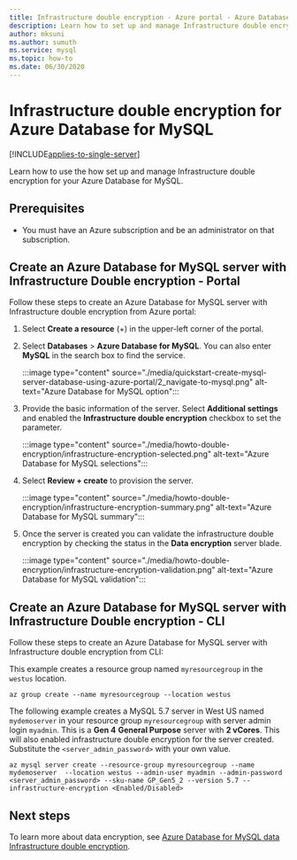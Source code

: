 ```yaml
---
title: Infrastructure double encryption - Azure portal - Azure Database for MySQL
description: Learn how to set up and manage Infrastructure double encryption for your Azure Database for MySQL.
author: mksuni
ms.author: sumuth
ms.service: mysql
ms.topic: how-to
ms.date: 06/30/2020
---
```


# Infrastructure double encryption for Azure Database for MySQL

[!INCLUDE[applies-to-single-server](includes/applies-to-single-server.md)]

Learn how to use the how set up and manage Infrastructure double encryption for your Azure Database for MySQL.

## Prerequisites

* You must have an Azure subscription and be an administrator on that subscription.

## Create an Azure Database for MySQL server with Infrastructure Double encryption - Portal

Follow these steps to create an Azure Database for MySQL server with Infrastructure double encryption from Azure portal:

1. Select **Create a resource** (+) in the upper-left corner of the  portal.

2. Select **Databases** > **Azure Database for MySQL**. You can also enter **MySQL** in the search box to find the service.

   :::image type="content" source="./media/quickstart-create-mysql-server-database-using-azure-portal/2_navigate-to-mysql.png" alt-text="Azure Database for MySQL option":::

3. Provide the basic information of the server. Select **Additional settings** and enabled the **Infrastructure double encryption** checkbox to set the parameter.

    :::image type="content" source="./media/howto-double-encryption/infrastructure-encryption-selected.png" alt-text="Azure Database for MySQL selections":::

4. Select **Review + create** to provision the server.

    :::image type="content" source="./media/howto-double-encryption/infrastructure-encryption-summary.png" alt-text="Azure Database for MySQL summary":::

5. Once the server is created you can validate the infrastructure double encryption by checking the status in the **Data encryption** server blade.

    :::image type="content" source="./media/howto-double-encryption/infrastructure-encryption-validation.png" alt-text="Azure Database for MySQL validation":::

## Create an Azure Database for MySQL server with Infrastructure Double encryption - CLI

Follow these steps to create an Azure Database for MySQL server with Infrastructure double encryption from CLI:

This example creates a resource group named `myresourcegroup` in the `westus` location.

```azurecli-interactive
az group create --name myresourcegroup --location westus
```
The following example creates a MySQL 5.7 server in West US named `mydemoserver` in your resource group `myresourcegroup` with server admin login `myadmin`. This is a **Gen 4** **General Purpose** server with **2 vCores**. This will also enabled infrastructure double encryption for the server created. Substitute the `<server_admin_password>` with your own value.

```azurecli-interactive
az mysql server create --resource-group myresourcegroup --name mydemoserver  --location westus --admin-user myadmin --admin-password <server_admin_password> --sku-name GP_Gen5_2 --version 5.7 --infrastructure-encryption <Enabled/Disabled>
```

## Next steps

 To learn more about data encryption, see [Azure Database for MySQL data Infrastructure double encryption](concepts-Infrastructure-double-encryption.md).
